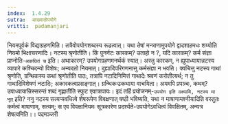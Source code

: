 ```yaml
---
index:  1.4.29
sutra:  आख्यातोपयोगे
vritti:  padamanjari
---
```


नियमपूर्वकं विद्याग्रहणमिति। तत्रैवोपयोगशब्दस्य रूढत्वात्। यथा तेषां मन्त्राणामुपयोगे द्वादशाहमधः शय्योति नियमो भिक्षाचरणादिः। नटस्य श्रृणोतीति। किं पुनर्नटः कारकम्? उताहो न ?, यदि कारकम्? कर्म संज्ञा प्राप्नोति-`अकथितं च` इति। अथाकारम्? उपयोगग्रहणमनर्थकं स्यात्। अस्तु कारकम्, न ह्युपाध्यायान्नटस्य व्यापारे कश्चिदन्यो विशेषः; अन्यदतो नियमात्। दुह्यादिपरिगणनात्तु कर्मसंज्ञा न भवति। क्वचित्तु नटस्य गाथां श्रृणोति, ग्रन्थिकस्य कथां श्रृणोतीति पाठः, तत्रापि नटादिनिमित्तं  गाथादेः श्रवणं करोतीत्यर्थ; न तु गाथादिविशेषणं नटादिः; अकारकत्वप्रसङ्गात्। ग्रन्थिकःउकथाया वाचयिता। अयमपि प्रपञ्चः, कथम्? उपाध्यायान्निस्सरन्तं शब्दं गृह्णातीति स्फुट एवात्रापायः। इदं तर्हि प्रयोजनम्-`उपयोग इति वक्ष्यामि, नटस्य मा भूत्` इति? ननु नटस्य सत्यप्यवधित्वे शेषरूपेण विवक्षणात् षष्ठी भविष्यति, यथा न माषाणामश्नीयादिति वस्तुतः कर्मत्वं माषाणाम्, सत्यम्; स एव विवक्षानियमः सूत्रकारेण प्रदर्श्यते-उपयोगेऽवधित्वं विवक्षितम्, अन्यत्र शेषत्वमिति।।
पदमञ्जरी
